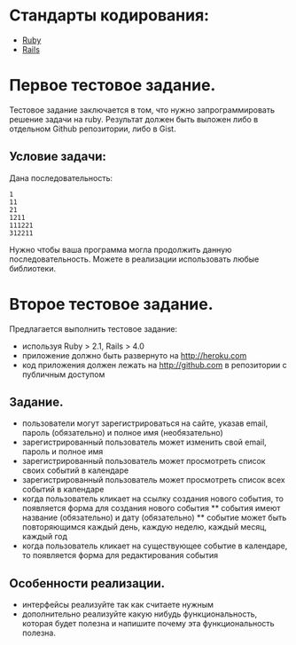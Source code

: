 # Стандарты кодирования:

* [Ruby](https://github.com/bbatsov/ruby-style-guide)
* [Rails](https://github.com/bbatsov/rails-style-guide)

# Первое тестовое задание.

Тестовое задание заключается в том, что нужно запрограммировать решение
задачи на ruby. Результат должен быть выложен либо в отдельном Github
репозитории, либо в Gist.

## Условие задачи:

Дана последовательность:

```
1
11
21
1211
111221
312211
```
Нужно чтобы ваша программа могла продолжить данную последовательность.
Можете в реализации использовать любые библиотеки.

# Второе тестовое задание.

Предлагается выполнить тестовое задание:

* используя Ruby > 2.1, Rails > 4.0
* приложение должно быть развернуто на http://heroku.com
* код приложения должен лежать на http://github.com в репозитории с
  публичным доступом

## Задание.

* пользователи могут зарегистрироваться на сайте, указав email, пароль (обязательно) и полное имя (необязательно)
* зарегистрированный пользователь может изменить свой email, пароль и полное имя
* зарегистрированный пользователь может просмотреть список своих событий в календаре
* зарегистрированный пользователь может просмотреть список всех событий в календаре
* когда пользователь кликает на ссылку создания нового события, то появляется форма для создания нового события ** события имеют название (обязательно) и дату (обязательно) ** событие может быть повторяющимся каждый день, каждую неделю, каждый месяц, каждый год
* когда пользователь кликает на существующее событие в календаре, то появляется форма для редактирования события

## Особенности реализации.

* интерфейсы реализуйте так как считаете нужным
* дополнительно реализуйте какую нибудь функциональность, которая будет полезна и напишите почему эта функциональность полезна.
